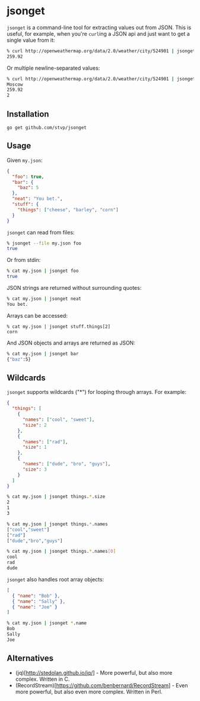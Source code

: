 jsonget
=======

`jsonget` is a command-line tool for extracting values out from JSON. This is
useful, for example, when you're `curl`ing a JSON api and just want to get a
single value from it:

```bash
% curl http://openweathermap.org/data/2.0/weather/city/524901 | jsonget main.temp
259.92
```

Or multiple newline-separated values:

```bash
% curl http://openweathermap.org/data/2.0/weather/city/524901 | jsonget name main.temp wind.speed
Moscow
259.92
2
```

Installation
------------

    go get github.com/stvp/jsonget

Usage
-----

Given `my.json`:

```json
{
  "foo": true,
  "bar": {
    "baz": 5
  },
  "neat": "You bet.",
  "stuff": {
    "things": ["cheese", "barley", "corn"]
  }
}
```

`jsonget` can read from files:

```bash
% jsonget --file my.json foo
true
```

Or from stdin:

```bash
% cat my.json | jsonget foo
true
```

JSON strings are returned without surrounding quotes:

```bash
% cat my.json | jsonget neat
You bet.
```

Arrays can be accessed:

```base
% cat my.json | jsonget stuff.things[2] 
corn
```

And JSON objects and arrays are returned as JSON:

```bash
% cat my.json | jsonget bar
{"baz":5}
```

Wildcards
---------

`jsonget` supports wildcards ("*") for looping through arrays. For example:

```json
{
  "things": [
    {
      "names": ["cool", "sweet"],
      "size": 2
    },
    {
      "names": ["rad"],
      "size": 1
    },
    {
      "names": ["dude", "bro", "guys"],
      "size": 3
    }
  ]
}
```

```bash
% cat my.json | jsonget things.*.size
2
1
3
```

```bash
% cat my.json | jsonget things.*.names
["cool","sweet"]
["rad"]
["dude","bro","guys"]
```

```bash
% cat my.json | jsonget things.*.names[0]
cool
rad
dude
```

`jsonget` also handles root array objects:

```json
[
  { "name": "Bob" },
  { "name": "Sally" },
  { "name": "Joe" }
]
```

```bash
% cat my.json | jsonget *.name
Bob
Sally
Joe
```

Alternatives
------------

* (jq)[http://stedolan.github.io/jq/] - More powerful, but also more complex. Written in C.
* (RecordStream)[https://github.com/benbernard/RecordStream] - Even more powerful, but also even more complex. Written in Perl.
 
